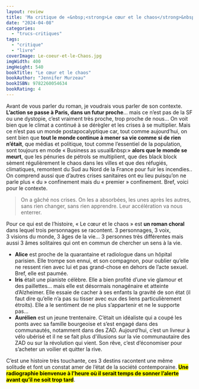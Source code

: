 ```yaml
---
layout: review
title: 'Ma critique de «&nbsp;<strong>Le cœur et le chaos</strong>&nbsp;» de <em>Jennifer Murzeau</em>'
date: "2024-04-08"
categories: 
  - "trucs-critiques"
tags: 
  - "critique"
  - "livre"
coverImage: Le-coeur-et-le-Chaos.jpg
imgWidth: 400
imgHeight: 540
bookTitle: "Le cœur et le chaos"
bookAuthor: "Jennifer Murzeau"
bookISBN: 9782260054634         
bookRating: 4
---
```



Avant de vous parler du roman, je voudrais vous parler de son contexte. <strong>L’action se passe à Paris, dans un futur proche</strong>… mais ce n’est pas de la SF ou une dystopie, c’est vraiment très proche, trop proche de nous… On voit bien que le climat a continué à se dérègler et les crises à se multiplier. Mais ce n’est pas un monde postapocalyptique car, tout comme aujourd’hui,  on sent bien que <strong>tout le monde continue à mener sa vie comme si de rien n’était</strong>, que médias et politique, tout comme l’essentiel de la population, sont toujours en mode «&nbsp;<span lang="en">Business as usual</span>&nbsp:» <strong>alors que le monde se meurt</strong>, que les pénuries de pétrols se multiplient, que des black block sèment régulièrement le chaos dans les villes et que des réfugiés, climatiques, remontent du Sud au Nord de la France pour fuir les incendies.. On comprend aussi que d’autres crises sanitaires ont eu lieu puisqu’on ne parle plus «&nbsp;du&nbsp;» confinement mais du «&nbsp;premier&nbsp;» confinement. Bref, voici pour le contexte.

<blockquote class="citation">
  <p>On a gâché nos crises. On les a absorbées, les unes après les autres, sans rien changer, sans rien apprendre. Leur accélération va nous enterrer.</p>
</blockquote>

Pour ce qui est de l’histoire, «&nbsp;Le cœur et le chaos&nbsp;» est <strong>un roman choral</strong> dans lequel trois personnages se racontent. 3&nbsp;personnages, 3&nbsp;voix, 3&nbsp;visions du monde, 3&nbsp;âges de la vie… 3&nbsp;personnes très différentes mais aussi 3&nbsp;âmes solitaires qui ont en commun de chercher un sens à la vie.

<ul>
	<li><strong>Alice</strong> est proche de la quarantaine et radiologue dans un hôpital parisien. Elle trompe son ennui, et son compagnon, pour oublier qu’elle ne ressent rien avec lui et pas grand-chose en dehors de l’acte sexuel. Bref, elle est paumée.</li>
 	<li><strong>Iris</strong> était une pianiste célèbre. Elle a bien profité d’une vie glamour et des paillettes… mais elle est désormais nonagénaire et atteinte d’Alzheimer.  Elle essaie de cacher à ses enfants la gravité de son état (il faut dire qu’elle n’a pas su tisser avec eux des liens particulièrement étroits). Elle a le sentiment de ne plus s’appartenir et ne le supporte pas…</li>
	<li><strong>Aurélien</strong> est un jeune trentenaire. C’était un idéaliste qui a coupé les ponts avec sa famille bourgeoise et s’est engagé dans des communautés, notamment dans des ZAD. Aujourd’hui, c’est un livreur à vélo ubérisé et il ne se fait plus d'illusions sur la vie communautaire des ZAD ou sur la révolution qui vient. Son rêve, c’est d’économiser pour s’acheter un voilier et quitter la rive.</li>
</ul>

C’est une histoire très touchante, ces 3&nbsp;destins racontent une même solitude et font un constat amer de l’état de la société contemporaine. <mark><strong>Une radiographie bienvenue à l’heure où il serait temps de sonner l’alerte avant qu’il ne soit trop tard</strong></mark>.

